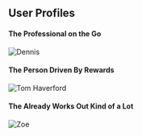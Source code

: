 ## User Profiles

#### The Professional on the Go

![Dennis](http://vignette2.wikia.nocookie.net/itsalwayssunny/images/0/07/Square-Dennis-Cheesy.jpg/revision/latest?cb=20110925015916)

#### The Person Driven By Rewards

![Tom Haverford](https://media.giphy.com/media/KlCpW0I2Ptd3a/giphy.gif)

#### The Already Works Out Kind of a Lot

![Zoe](https://s-media-cache-ak0.pinimg.com/originals/eb/40/b5/eb40b52faf7aeb8fde7dcbc1b8270dd2.jpg)